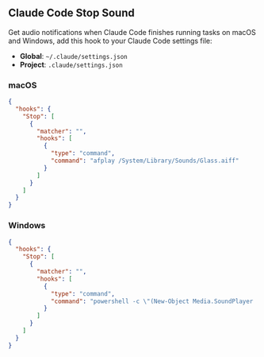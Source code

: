 ## Claude Code Stop Sound

Get audio notifications when Claude Code finishes running tasks on macOS and Windows, add this hook to your Claude Code settings file:

- **Global**: `~/.claude/settings.json`
- **Project**: `.claude/settings.json`

### macOS
```json
{
  "hooks": {
    "Stop": [
      {
        "matcher": "",
        "hooks": [
          {
            "type": "command",
            "command": "afplay /System/Library/Sounds/Glass.aiff"
          }
        ]
      }
    ]
  }
}
```

### Windows
```json
{
  "hooks": {
    "Stop": [
      {
        "matcher": "",
        "hooks": [
          {
            "type": "command",
            "command": "powershell -c \"(New-Object Media.SoundPlayer 'C:\\Windows\\Media\\Windows Notify System Generic.wav').PlaySync()\""
          }
        ]
      }
    ]
  }
}
```